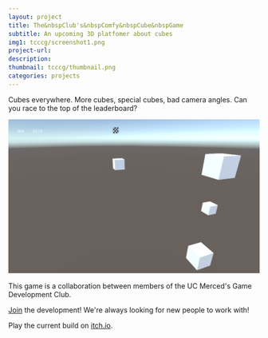 ```yaml
---
layout: project
title: The&nbspClub's&nbspComfy&nbspCube&nbspGame
subtitle: An upcoming 3D platfomer about cubes
img1: tcccg/screenshot1.png
project-url:
description:
thumbnail: tcccg/thumbnail.png
categories: projects
---
```



Cubes everywhere. More cubes, special cubes, bad camera angles. Can you race to the top of the leaderboard?

![](\assets\images\projects\tcccg\screenshot1.png)

This game is a collaboration between members of the UC Merced's Game Development Club.

[Join](https://github.com/UCMercedGameDevelopmentClub/The-Clubs-Comfy-Cube-Game) the development! We're always looking for new people to work with!

Play the current build on [itch.io](https://ucmgdc.itch.io/tcccg?password=ucmgdc).